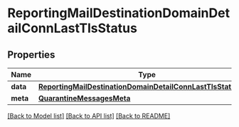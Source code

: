 # ReportingMailDestinationDomainDetailConnLastTlsStatus

## Properties
Name | Type | Description | Notes
------------ | ------------- | ------------- | -------------
**data** | [**ReportingMailDestinationDomainDetailConnLastTlsStatusData**](ReportingMailDestinationDomainDetailConnLastTlsStatusData.md) |  | [optional] 
**meta** | [**QuarantineMessagesMeta**](QuarantineMessagesMeta.md) |  | [optional] 

[[Back to Model list]](../README.md#documentation-for-models) [[Back to API list]](../README.md#documentation-for-api-endpoints) [[Back to README]](../README.md)

